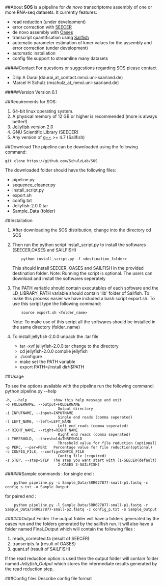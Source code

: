 ##About
**SOS** is a pipeline for *de novo* transcriptome assembly of one or more RNA-seq datasets.
It currently features:
* read reduction (under development)
* error correction with [SEECER](http://sb.cs.cmu.edu/seecer/)
* de novo assembly with [Oases](https://www.ebi.ac.uk/~zerbino/oases/)
* transcript quantification using [Sailfish](http://www.cs.cmu.edu/~ckingsf/software/sailfish/)
* automatic parameter estimation of kmer values for the assembly and error correction (under development)
* automatic installation
* config file support to streamline many datasets

#####Contact
For questions or suggestions regarding SOS please contact

* Dilip A Durai (ddurai_at_contact.mmci.uni-saarland.de)
* Marcel H Schulz (mschulz_at_mmci.uni-saarland.de)

#####Version
Version 0.1

##Requirements
for SOS:

1.	64-bit linux operating system. 
2.	A physical memory of 12 GB or higher is recommended (more is always better!)
3.	[Jellyfish](http://www.cbcb.umd.edu/software/jellyfish/) version 2.0  
4.	GNU Scientific Library (SEECER)
5.  Any version of [g++](gcc.gnu.org) >= 4.7 (Sailfish)


##Download
The pipeline can be downloaded using the following command:

    git clone https://github.com/SchulzLab/SOS

The downloaded folder should have the following files:

* pipeline.py
* sequence_cleaner.py
* install_script.py	
* export.sh
* config.txt	
* Jellyfish-2.0.0.tar
* Sample_Data (folder)

##Installation

1.	After downloading the SOS distribution, change into the directory
		cd SOS

2.	Then run the python script install_script.py to install the softwares (SEECER,OASES and SAILFISH)
	```
		python install_script.py -f <destination_folder>
	```
	This should install SEECER, OASES and SAILFISH in the provided destination folder. 
	Note: Running the script is optional. The users can download and install the softwares seperately  

3.	The PATH variable should contain executables of each software and the LD_LIBRARY_PATH variable should contain 'lib' folder of Sailfish.
	To make this process easier we have included a bash script export.sh. To use this script type the following command:
	```
		source export.sh <folder_name>
	```
	Note: To make use of this script all the softwares should be installed in the same directory (folder_name)

4.	To install jellyfish-2.0.0 unpack the .tar file
	*	tar -xvf jellyfish-2.0.0.tar
	change to the directory 
	*	cd jellyfish-2.0.0
	complie jellyfish
	*	./configure
	*	make
	set the PATH variable 
	*	export PATH=/install dir/:$PATH  

##Usage

To see the options available with the pipeline run the following command:
	python pipeline.py --help

	-h, --help            show this help message and exit
  	-o FOLDERNAME, --output=FOLDERNAME
        	                Output directory
  	-i INPUTNAME, --input=INPUTNAME
        	                Single end reads (comma seperated)
  	-l LEFT_NAME, --left=LEFT_NAME
        	                Left end reads (comma seperated)
  	-r RIGHT_NAME, --right=RIGHT_NAME
        	                Right end reads (comma seperated)
  	-t THRESHOLD, --threshold=THRESHOLD
        	                Threshold value for file reduction (optional)
  	-p PERC, --per=PERC   Percentage value for file reduction(optional)
  	-c CONFIG_FILE, --config=CONFIG_FILE
        	                Config file (required)
  	-s STEP, --step=STEP  The step you want start with (1-SEECER(default)
        	                2-OASES 3-SAILFISH)

######Sample commands : 
for single end : 
```
    python pipeline.py -i Sample_Data/SRR027877-small-p1.fastq -c config_s.txt -o Sample_Output
```
for paired end :   
```
	python pipeline.py -l Sample_Data/SRR027877-small-p1.fastq -r Sample_Data/SRR027877-small-p2.fastq -c config_p.txt -o Sample_Output
```

######Output Folder
The output folder will have a folders generated by the oases run and the folders generated by the sailfish run. 
It will also have a folder named Final_Output which will contain the following files :

1.	reads_corrected.fa (result of SEECER)
2.	transcripts.fa (result of OASES)
3.	quant.sf (result of SAILFISH)

If the read reduction option is used then the output folder will contain folder named *Jellyfish_Output* which stores the intermediate results generated by the read reduction step.

###Config files
Describe config file format

